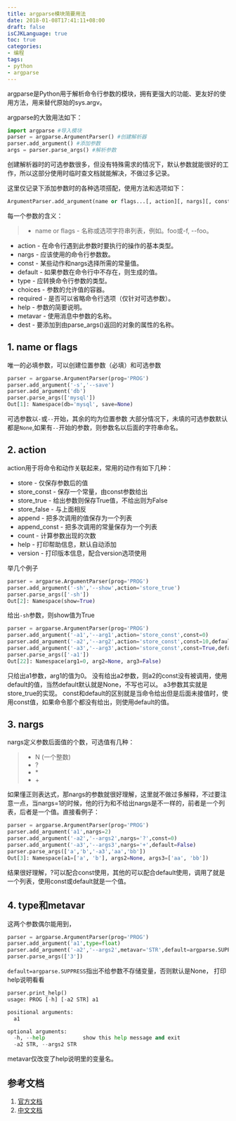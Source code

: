 ```yaml
---
title: argparse模块简要用法
date: 2018-01-08T17:41:11+08:00
draft: false
isCJKLanguage: true
toc: true
categories:
- 编程
tags:
- python
- argparse
---
```


argparse是Python用于解析命令行参数的模块，拥有更强大的功能、更友好的使用方法，用来替代原始的sys.argv。

argparse的大致用法如下：

```python
import argparse #导入模块
parser = argparse.ArgumentParser() #创建解析器
parser.add_argument() #添加参数
args = parser.parse_args() #解析参数
```

创建解析器时的可选参数很多，但没有特殊需求的情况下，默认参数就能很好的工作，所以这部分使用时临时查文档就能解决，不做过多记录。

这里仅记录下添加参数时的各种选项搭配，使用方法和选项如下：

```python
ArgumentParser.add_argument(name or flags...[, action][, nargs][, const][, default][, type][, choices][, required][, help][, metavar][, dest])
```

每一个参数的含义：

> -   name or flags - 名称或选项字符串列表，例如。foo或-f, --foo。
-   action - 在命令行遇到此参数时要执行的操作的基本类型。
-   nargs - 应该使用的命令行参数数。
-   const - 某些动作和nargs选择所需的常量值。
-   default - 如果参数在命令行中不存在，则生成的值。
-   type - 应转换命令行参数的类型。
-   choices - 参数的允许值的容器。
-   required - 是否可以省略命令行选项（仅针对可选参数）。
-   help - 参数的简要说明。
-   metavar - 使用消息中参数的名称。
-   dest - 要添加到由parse_args()返回的对象的属性的名称。

## 1. name or flags

唯一的必填参数，可以创建位置参数（必填）和可选参数

```python
parser = argparse.ArgumentParser(prog='PROG')
parser.add_argument('-s','--save')
parser.add_argument('db')
parser.parse_args(['mysql'])
Out[1]: Namespace(db='mysql', save=None)
```

可选参数以`-`或`--`开始，其余的均为位置参数
大部分情况下，未填的可选参数默认都是`None`,如果有`--`开始的参数，则参数名以后面的字符串命名。

## 2. action

action用于将命令和动作关联起来，常用的动作有如下几种：

-   store - 仅保存参数后的值
-   store_const - 保存一个常量，由const参数给出
-   store_true - 给出参数则保存True值，不给出则为False
-   store_false - 与上面相反
-   append - 把多次调用的值保存为一个列表
-   append_const - 把多次调用的常量保存为一个列表
-   count - 计算参数出现的次数
-   help - 打印帮助信息，默认自动添加
-   version - 打印版本信息，配合version选项使用

举几个例子

```python
parser = argparse.ArgumentParser(prog='PROG')
parser.add_argument('-sh','--show',action='store_true')
parser.parse_args(['-sh'])
Out[2]: Namespace(show=True)
```

给出`-sh`参数，则show值为True

```python
parser = argparse.ArgumentParser(prog='PROG')
parser.add_argument('-a1','--arg1',action='store_const',const=0)
parser.add_argument('-a2','--arg2',action='store_const',const=10,default=None)
parser.add_argument('-a3','--arg3',action='store_const',const=True,default=False)
parser.parse_args(['-a1'])
Out[22]: Namespace(arg1=0, arg2=None, arg3=False)
```

只给出a1参数，arg1的值为0。
没有给出a2参数，则a2的const没有被调用，使用default的值，当然default默认就是None，不写也可以。
a3参数其实就是store_true的实现。
const和default的区别就是当命令给出但是后面未接值时，使用const值，如果命令那个都没有给出，则使用default的值。

## 3. nargs

nargs定义参数后面值的个数，可选值有几种：

> -   N (一个整数)
> -   ?
> -   \*
> -   \+

如果懂正则表达式，那nargs的参数就很好理解，这里就不做过多解释，不过要注意一点，当nargs=1的时候，他的行为和不给出nargs是不一样的，前者是一个列表，后者是一个值。直接看例子：

```python
parser = argparse.ArgumentParser(prog='PROG')
parser.add_argument('a1',nargs=2)
parser.add_argument('-a2','--args2',nargs='?',const=0)
parser.add_argument('-a3','--args3',nargs='+',default=False)
parser.parse_args(['a','b','-a3','aa','bb'])
Out[3]: Namespace(a1=['a', 'b'], args2=None, args3=['aa', 'bb'])
```

结果很好理解，?可以配合const使用，其他的可以配合default使用，调用了就是一个列表，使用const或default就是一个值。

## 4. type和metavar

这两个参数偶尔能用到，

```python
parser = argparse.ArgumentParser(prog='PROG')
parser.add_argument('a1',type=float)
parser.add_argument('-a2','--args2',metavar='STR',default=argparse.SUPPRESS)
parser.parse_args(['3'])
```

<code>default=argparse.SUPPRESS</code>指出不给参数不存储变量，否则默认是None，
打印help说明看看

```python
parser.print_help()
usage: PROG [-h] [-a2 STR] a1

positional arguments:
  a1

optional arguments:
  -h, --help            show this help message and exit
  -a2 STR, --args2 STR
```

metavar仅改变了help说明里的变量名。

## 参考文档

1.  [官方文档][1]
2.  [中文文档][2]

[1]: https://docs.python.org/3/library/argparse.html

[2]: http://python.usyiyi.cn/translate/python_352/library/argparse.html
